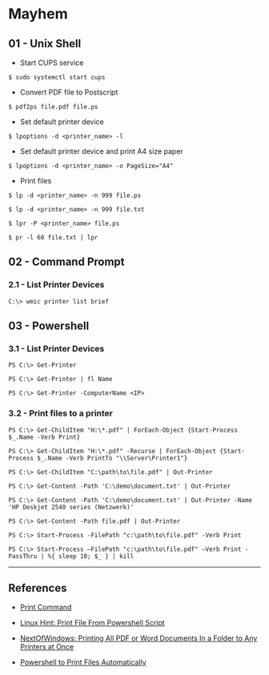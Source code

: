 # Mayhem

## 01 - Unix Shell

- Start CUPS service

`$ sudo systemctl start cups`

- Convert PDF file to Postscript

`$ pdf2ps file.pdf file.ps`

- Set default printer device

`$ lpoptions -d <printer_name> -l`

- Set default printer device and print A4 size paper

`$ lpoptions -d <printer_name> -o PageSize="A4"`

- Print files

```
$ lp -d <printer_name> -n 999 file.ps

$ lp -d <printer_name> -n 999 file.txt

$ lpr -P <printer_name> file.ps

$ pr -l 60 file.txt | lpr
```

## 02 - Command Prompt

### 2.1 - List Printer Devices

`C:\> wmic printer list brief`

## 03 - Powershell

### 3.1 - List Printer Devices

```
PS C:\> Get-Printer

PS C:\> Get-Printer | fl Name

PS C:\> Get-Printer -ComputerName <IP>
```

### 3.2 - Print files to a printer

```
PS C:\> Get-ChildItem "H:\*.pdf" | ForEach-Object {Start-Process $_.Name -Verb Print}

PS C:\> Get-ChildItem "H:\*.pdf" -Recurse | ForEach-Object {Start-Process $_.Name -Verb PrintTo "\\Server\Printer1"}

PS C:\> Get-ChildItem "C:\path\to\file.pdf" | Out-Printer

PS C:\> Get-Content -Path 'C:\demo\document.txt' | Out-Printer

PS C:\> Get-Content -Path 'C:\demo\document.txt' | Out-Printer -Name 'HP Deskjet 2540 series (Netzwerk)'

PS C:\> Get-Content -Path file.pdf | Out-Printer

PS C:\> Start-Process -FilePath "c:\path\to\file.pdf" -Verb Print

PS C:\> Start-Process –FilePath "c:\path\to\file.pdf" –Verb Print -PassThru | %{ sleep 10; $_ } | kill
```

---
## References

- [Print Command](https://windowscmd.com/print-command/)

- [Linux Hint: Print File From Powershell Script](https://linuxhint.com/print-file-from-powershell-script/)

- [NextOfWindows: Printing All PDF or Word Documents In a Folder to Any Printers at Once](https://www.nextofwindows.com/printing-all-pdf-or-word-documents-in-a-folder-to-any-printers-at-once)

- [Powershell to Print Files Automatically](https://gregcaporale.wordpress.com/2012/01/18/powershell-to-print-files-automatically/)
